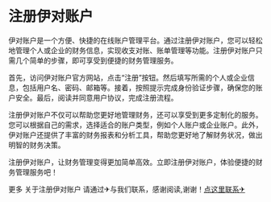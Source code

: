 # 注册伊对账户

伊对账户是一个方便、快捷的在线账户管理平台。通过注册伊对账户，您可以轻松地管理个人或企业的财务信息，实现收支对账、账单管理等功能。注册伊对账户只需几个简单的步骤，即可享受到便捷的财务管理服务。

首先，访问伊对账户官方网站，点击“注册”按钮。然后填写所需的个人或企业信息，包括用户名、密码、邮箱等。接着，按照提示完成身份验证步骤，确保您的账户安全。最后，阅读并同意用户协议，完成注册流程。

注册伊对账户不仅可以帮助您更好地管理财务，还可以享受到更多定制化的服务。您可以根据自己的需求，选择适合的账户类型，例如个人账户或企业账户。此外，伊对账户还提供了丰富的财务报表和分析工具，帮助您更好地了解财务状况，做出明智的财务决策。

注册伊对账户，让财务管理变得更加简单高效。立即注册伊对账户，体验便捷的财务管理服务吧！

更多 关于注册伊对账户 请通过✈与我们联系，感谢阅读,谢谢！[点这里联系✈](https://gg.k02.cc)